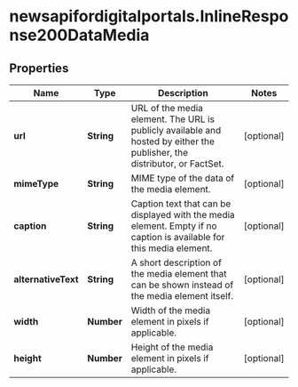 # newsapifordigitalportals.InlineResponse200DataMedia

## Properties

Name | Type | Description | Notes
------------ | ------------- | ------------- | -------------
**url** | **String** | URL of the media element. The URL is publicly available and hosted by either the publisher, the distributor, or FactSet. | [optional] 
**mimeType** | **String** | MIME type of the data of the media element. | [optional] 
**caption** | **String** | Caption text that can be displayed with the media element. Empty if no caption is available for this media element. | [optional] 
**alternativeText** | **String** | A short description of the media element that can be shown instead of the media element itself. | [optional] 
**width** | **Number** | Width of the media element in pixels if applicable. | [optional] 
**height** | **Number** | Height of the media element in pixels if applicable. | [optional] 


